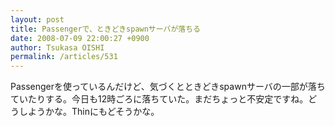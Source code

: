 ```yaml
---
layout: post
title: Passengerで、ときどきspawnサーバが落ちる
date: 2008-07-09 22:00:27 +0900
author: Tsukasa OISHI
permalink: /articles/531
---
```



Passengerを使っているんだけど、気づくとときどきspawnサーバの一部が落ちていたりする。今日も12時ごろに落ちていた。まだちょっと不安定ですね。どうしようかな。Thinにもどそうかな。  

